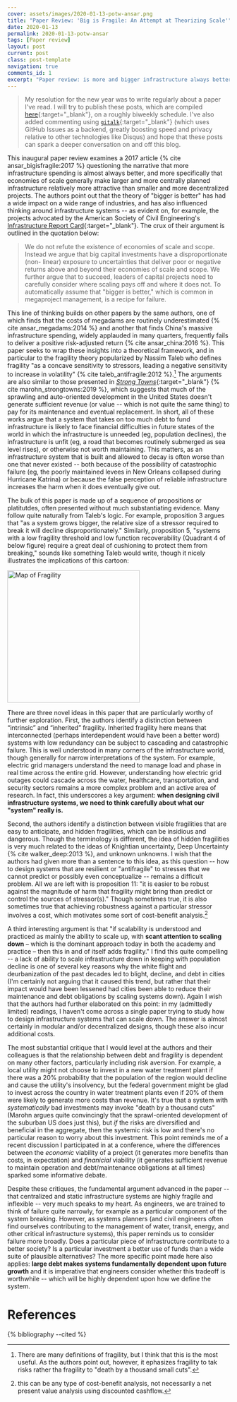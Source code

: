 ```yaml
---
cover: assets/images/2020-01-13-potw-ansar.png
title: "Paper Review: 'Big is Fragile: An Attempt at Theorizing Scale'"
date: 2020-01-13
permalink: 2020-01-13-potw-ansar
tags: [Paper review]
layout: post
current: post
class: post-template
navigation: true
comments_id: 1
excerpt: "Paper review: is more and bigger infrastructure always better?"
---
```


> My resolution for the new year was to write regularly about a paper I've read.
I will try to publish these posts, which are compiled [here]({{site.baseurl}}/tag/potw/){:target="_blank"}, on a roughly biweekly schedule.
I've also added commenting using [`gitalk`](https://github.com/gitalk/gitalk){:target="_blank"} (which uses GitHub Issues as a backend, greatly boosting speed and privacy relative to other technologies like Disqus) and hope that these posts can spark a deeper conversation on and off this blog.

This inaugural paper review examines a 2017 article {% cite ansar_bigisfragile:2017 %} questioning the narrative that more infrastructure spending is almost always better, and more specifically that economies of scale generally make larger and more centrally planned infrastructure relatively more attractive than smaller and more decentralized projects.
The authors point out that the theory of "bigger is better" has had a wide impact on a wide range of industries, and has also influenced thinking around infrastructure systems -- as evident on, for example, the projects advocated by the American Society of Civil Engineering's [Infrastructure Report Card](https://www.infrastructurereportcard.org/){:target="_blank"}.
The crux of their argument is outlined in the quotation below:

> We do not refute the existence of economies of scale and scope. Instead we argue that big capital investments have a disproportionate (non- linear) exposure to uncertainties that deliver poor or negative returns above and beyond their economies of scale and scope. We further argue that to succeed, leaders of capital projects need to carefully consider where scaling pays off and where it does not. To automatically assume that "bigger is better," which is common in megaproject management, is a recipe for failure.

This line of thinking builds on other papers by the same authors, one of which finds that the costs of megadams are routinely underestimated {% cite ansar_megadams:2014 %} and another that finds China's massive infrastructure spending, widely applauded in many quarters, frequently fails to deliver a positive risk-adjusted return {% cite ansar_china:2016 %}.
This paper seeks to wrap these insights into a theoretical framework, and in particular to the fragility theory popularized by Nassim Taleb who defines fragility "as a concave sensitivity to stressors, leading a negative sensitivity to increase in volatility" {% cite taleb_antifragile:2012 %}.[^1]
The arguments are also similar to those presented in [_Strong Towns_](https://www.strongtowns.org/){:target="_blank"} {% cite marohn_strongtowns:2019 %}, which suggests that much of the sprawling and auto-oriented development in the United States doesn't generate sufficient revenue (or value -- which is not quite the same thing) to pay for its maintenance and eventual replacement.
In short, all of these works argue that a system that takes on too much debt to fund infrastructure is likely to face financial difficulties in future states of the world in which the infrastructure is unneeded (eg, population declines), the infrastructure is unfit (eg, a road that becomes routinely submerged as sea level rises), or otherwise not worth maintaining.
This matters, as an infrastructure system that is built and allowed to decay is often worse than one that never existed -- both because of the possibility of catastrophic failure (eg, the poorly maintained levees in New Orleans collapsed during Hurricane Katrina) or because the false perception of reliable infrastructure increases the harm when it does eventually give out.

[^1]: There are many definitions of fragility, but I think that this is the most useful. As the authors point out, however, it ephasizes fragility to tak risks rather tha fragility to "death by a thousand small cuts".

The bulk of this paper is made up of a sequence of propositions or platitutdes, often presented without much substantiating evidence.
Many follow quite naturally from Taleb's logic.
For example, proposition 3 argues that "as a system grows bigger, the relative size of a stressor required to break it will decline disproportionately."
Similarly, proposition 5, "systems with a low fragility threshold and low function recoverability (Quadrant 4 of below figure) require a great deal of cushioning to protect them from breaking," sounds like something Taleb would write, though it nicely illustrates the implications of this cartoon:

<img src="{{ site.baseurl }}assets/images/2020-01-13-potw-ansar.png" alt="Map of Fragility" width="300"> 

There are three novel ideas in this paper that are particularly worthy of further exploration.
First, the authors identify a distinction between “intrinsic” and “inherited” fragility. 
Inherited fragility here means that interconnected (perhaps interdependent would have been a better word) systems with low redundancy can be subject to cascading and catastrophic failure.
This is well understood in many corners of the infrastructure world, though generally for narrow interpretations of the system.
For example, electric grid managers understand the need to manage load and phase in real time across the entire grid.
However, understanding how electric grid outages could cascade across the water, healthcare, transportation, and security sectors remains a more complex problem and an active area of research.
In fact, this underscores a key argument: **when designing civil infrastructure systems, we need to think carefully about what our "system" really is.**

Second, the authors identify a distinction between visible fragilities that are easy to anticipate, and hidden fragilities, which can be insidious and dangerous.
Though the terminology is different, the idea of hidden fragilities is very much related to the ideas of Knightian uncertainty, Deep Uncertainty {% cite walker_deep:2013 %}, and unknown unknowns.
I wish that the authors had given more than a sentence to this idea, as this question -- how to design systems that are resilient or "antifragile" to stresses that we cannot predict or possibly even conceptualize -- remains a difficult problem.
All we are left with is proposition 11: "it is easier to be robust against the magnitude of harm that fragility might bring than predict or control the sources of stressor(s)."
Though sometimes true, it is also sometimes true that achieving robustness against a particular stressor involves a cost, which motivates some sort of cost-benefit analysis.[^2]

[^2]: this can be any type of cost-benefit analysis, not necessarily a net present value analysis using discounted cashflow.

A third interesting argument is that "if scalability is understood and practiced as mainly the ability to scale up, with **scant attention to scaling down** – which is the dominant approach today in both the academy and practice – then this in and of itself adds fragility."
I find this quite compelling -- a lack of ability to scale infrastructure down in keeping with population decline is one of several key reasons why the white flight and deurbanization of the past decades led to blight, decline, and debt in cities (I'm certainly not arguing that it caused this trend, but rather that their impact would have been lessened had cities been able to reduce their maintenance and debt obligations by scaling systems down).
Again I wish that the authors had further elaborated on this point: in my (admittedly limited) readings, I haven't come across a single paper trying to study how to design infrastructure systems that can scale down.
The answer is almost certainly in modular and/or decentralized designs, though these also incur additional costs.

The most substantial critique that I would level at the authors and their colleagues is that the relationship between debt and fragility is dependent on many other factors, particularly including risk aversion.
For example, a local utility might not choose to invest in a new water treatment plant if there was a 20% probability that the population of the region would decline and cause the utility's insolvency, but the federal government might be glad to invest across the country in water treatment plants even if 20% of them were likely to generate more costs than revenue.
It's true that a system with _systematically_ bad investments may invoke "death by a thousand cuts" (Marohn argues quite convincingly that the sprawl-oriented development of the suburban US does just this), but _if_ the risks are diversified and beneficial in the aggregate, then the systemic risk is low and there's no particular reason to worry about this investment.
This point reminds me of a recent discussion I participated in at a conference, where the differences between the _economic_ viability of a project (it generates more benefits than costs, in expectation) and _finanicial_ viability (it generates sufficient revenue to maintain operation and debt/maintenance obligations at all times) sparked some informative debate.

Despite these critiques, the fundamental argument advanced in the paper -- that centralized and static infrastructure systems are highly fragile and inflexible -- very much speaks to my heart.
As engineers, we are trained to think of failure quite narrowly, for example as a particular component of the system breaking.
However, as systems planners (and civil engineers often find ourselves contributing to the management of water, transit, energy, and other critical infrastructure systems), this paper reminds us to consider failure more broadly.
Does a particular piece of infrastructure contribute to a better society?
Is a particular investment a better use of funds than a wide suite of plausible alternatives?
The more specific point made here also applies: **large debt makes systems fundamentally dependent upon future growth** and it is imperative that engineers consider whether this tradeoff is worthwhile -- which will be highly dependent upon how we define the system.



# References

{% bibliography --cited %}